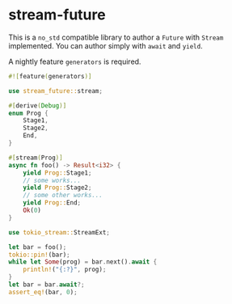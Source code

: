 # stream-future

This is a `no_std` compatible library to author a `Future` with `Stream` implemented.
You can author simply with `await` and `yield`.

A nightly feature `generators` is required.

``` rust
#![feature(generators)]

use stream_future::stream;

#[derive(Debug)]
enum Prog {
    Stage1,
    Stage2,
    End,
}

#[stream(Prog)]
async fn foo() -> Result<i32> {
    yield Prog::Stage1;
    // some works...
    yield Prog::Stage2;
    // some other works...
    yield Prog::End;
    Ok(0)
}

use tokio_stream::StreamExt;

let bar = foo();
tokio::pin!(bar);
while let Some(prog) = bar.next().await {
    println!("{:?}", prog);
}
let bar = bar.await?;
assert_eq!(bar, 0);
```

